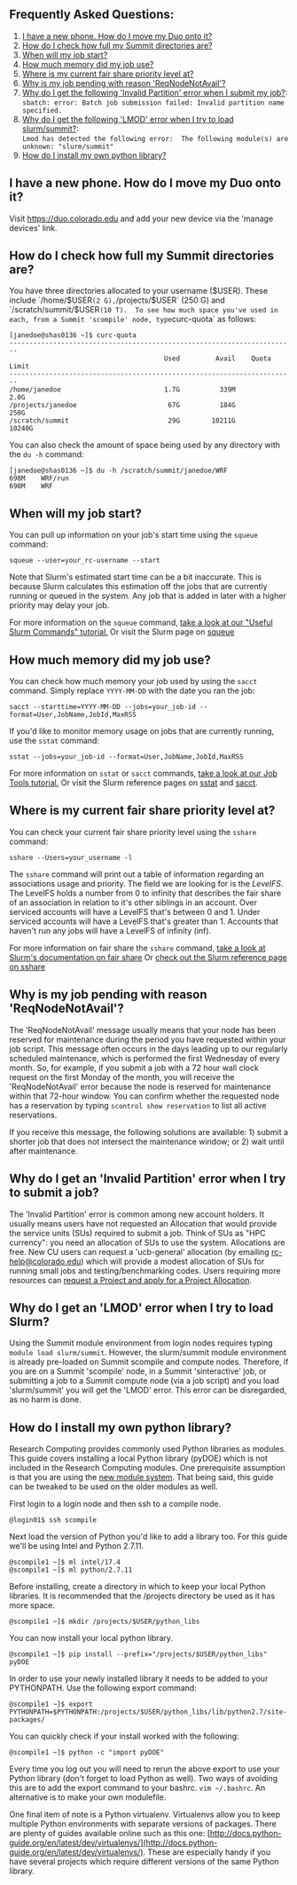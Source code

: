 ## Frequently Asked Questions:

1. [I have a new phone. How do I move my Duo onto it?](#i-have-a-new-phone-how-do-i-move-my-duo-onto-it) 
2. [How do I check how full my Summit directories are?](#how-do-i-check-how-full-my-summit-directories-are)  
3. [When will my job start?](#when-will-my-job-start)  
4. [How much memory did my job use?](#how-much-memory-did-my-job-use)  
5. [Where is my current fair share priority level at?](#where-is-my-current-fair-share-priority-level-at)  
6. [Why is my job pending with reason 'ReqNodeNotAvail'?](#why-is-my-job-pending-with-reason-reqnodenotavail)  
7. [Why do I get the following 'Invalid Partition' error when I submit my job?](#why-do-i-get-an-invalid-partition-error-when-i-try-to-submit-a-job):   
    `sbatch: error: Batch job submission failed: Invalid partition name specified.`
8. [Why do I get the following 'LMOD' error when I try to load slurm/summit?](#why-do-i-get-an-lmod-error-when-i-try-to-load-slurm):  
    `Lmod has detected the following error:  The following module(s) are unknown: "slurm/summit"`
9. [How do I install my own python library?](#how-do-i-install-my-own-python-library)  

## I have a new phone. How do I move my Duo onto it?

Visit <a href="https://duo.colorado.edu">https://duo.colorado.edu</a> and add your new device via the 'manage devices' link. 

## How do I check how full my Summit directories are?

You have three directories allocated to your username ($USER).  These include `/home/$USER` (2 G), `/projects/$USER` (250 G) and `/scratch/summit/$USER` (10 T).  To see how much space you've used in each, from a Summit 'scompile' node, type `curc-quota` as follows:

```
[janedoe@shas0136 ~]$ curc-quota
------------------------------------------------------------------------
                                       Used         Avail    Quota Limit
------------------------------------------------------------------------
/home/janedoe                          1.7G          339M           2.0G
/projects/janedoe                       67G          184G           250G
/scratch/summit                         29G        10211G         10240G
```

You can also check the amount of space being used by any directory with the `du -h` command: 

```
[janedoe@shas0136 ~]$ du -h /scratch/summit/janedoe/WRF
698M	WRF/run
698M	WRF
```

## When will my job start?

You can pull up information on your job's start time using the `squeue` command: 
```
squeue --user=your_rc-username --start
```
Note that Slurm's estimated start time can be a bit inaccurate. This is because Slurm calculates this estimation off the jobs that are currently running or queued in the system. Any job that is added in later with a higher priority may delay your job.

For more information on the `squeue` command, [take a look at our "Useful Slurm Commands" tutorial.](Useful-Slurm-Commands) Or visit the Slurm page on [squeue](https://slurm.schedmd.com/squeue.html)

## How much memory did my job use?

You can check how much memory your job used by using the `sacct` command. Simply replace `YYYY-MM-DD` with the date you ran the job:

```
sacct --starttime=YYYY-MM-DD --jobs=your_job-id --format=User,JobName,JobId,MaxRSS
```

If you'd like to monitor memory usage on jobs that are currently running, use the `sstat` command:

```
sstat --jobs=your_job-id --format=User,JobName,JobId,MaxRSS
```

For more information on `sstat` or `sacct` commands, [take a look at our Job Tools tutorial.](Job-Tools) Or visit the Slurm reference pages on [sstat](https://slurm.schedmd.com/sstat.html) and [sacct](https://slurm.schedmd.com/sacct.html).

## Where is my current fair share priority level at?

You can check your current fair share priority level using the `sshare` command:
```
sshare --Users=your_username -l
```
The `sshare` command will print out a table of information regarding an associations usage and priority. The field we are looking for is the _LevelFS_. The LevelFS holds a number from 0 to infinity that describes the fair share of an association in relation to it's other siblings in an account. Over serviced accounts will have a LevelFS that's between 0 and 1. Under serviced accounts will have a LevelFS that's greater than 1. Accounts that haven't run any jobs will have a LevelFS of infinity (inf).

For more information on fair share the `sshare` command, [take a look at Slurm's documentation on fair share](https://slurm.schedmd.com/fair_tree.html) Or [check out the Slurm reference page on sshare](https://slurm.schedmd.com/sshare.html)

## Why is my job pending with reason 'ReqNodeNotAvail'?

The 'ReqNodeNotAvail' message usually means that your node has been reserved for maintenance during the period you have requested within your job script. This message often occurs in the days leading up to our regularly scheduled maintenance, which is performed the first Wednesday of every month. So, for example, if you submit a job with a 72 hour wall clock request on the first Monday of the month, you will receive the 'ReqNodeNotAvail' error because the node is reserved for maintenance within that 72-hour window. You can confirm whether the requested node has a reservation by typing `scontrol show reservation` to list all active reservations. 

If you receive this message, the following solutions are available: 1) submit a shorter job that does not intersect the maintenance window; or 2) wait until after maintenance. 

## Why do I get an 'Invalid Partition' error when I try to submit a job?

The 'Invalid Partition' error is common among new account holders.  It usually means users have not requested an Allocation that would provide the service units (SUs) required to submit a job.  Think of SUs as "HPC currency": you need an allocation of SUs to use the system. Allocations are free. New CU users can request a 'ucb-general' allocation (by emailing rc-help@colorado.edu) which will provide a modest allocation of SUs for running small jobs and testing/benchmarking codes. Users requiring more resources can [request a Project and apply for a Project Allocation]("https://www.rc.colorado.edu/support/user-guide/allocations.html").

## Why do I get an 'LMOD' error when I try to load Slurm?

Using the Summit module environment from login nodes requires typing `module load slurm/summit`. However, the slurm/summit module environment is already pre-loaded on Summit scompile and compute nodes. Therefore, if you are on a Summit 'scompile' node, in a Summit 'sinteractive' job, or submitting a job to a Summit compute node (via a job script) and you load 'slurm/summit' you will get the 'LMOD' error. This error can be disregarded, as no harm is done.  

## How do I install my own python library?

Research Computing provides commonly used Python libraries as modules. This guide covers installing a local Python library (pyDOE) which is not included in the Research Computing modules. One prerequisite assumption is that you are using the [new module system](Loading-Modules). That being said, this guide can be tweaked to be used on the older modules as well.

First login to a login node and then ssh to a compile node.

```
@login01$ ssh scompile
```

Next load the version of Python you'd like to add a library too. For this guide we'll be using Intel and Python 2.7.11.

```
@scompile1 ~]$ ml intel/17.4
@scompile1 ~]$ ml python/2.7.11
```

Before installing, create a directory in which to keep your local Python libraries. It is recommended that the /projects directory be used as it has more space.

```
@scompile1 ~]$ mkdir /projects/$USER/python_libs
```

You can now install your local python library.

```
@scompile1 ~]$ pip install --prefix="/projects/$USER/python_libs" pyDOE
```

In order to use your newly installed library it needs to be added to your PYTHONPATH. Use the following export command:

```
@scompile1 ~]$ export PYTHONPATH=$PYTHONPATH:/projects/$USER/python_libs/lib/python2.7/site-packages/
```

You can quickly check if your install worked with the following:

```
@scompile1 ~]$ python -c "import pyDOE"
```

Every time you log out you will need to rerun the above export to use your Python library (don't forget to load Python as well). Two ways of avoiding this are to add the export command to your bashrc. `vim ~/.bashrc`. An alternative is to make your own modulefile.

One final item of note is a Python virtualenv. Virtualenvs allow you to keep multiple Python environments with separate versions of packages. There are plenty of guides available online such as this one: [http://docs.python-guide.org/en/latest/dev/virtualenvs/](http://docs.python-guide.org/en/latest/dev/virtualenvs/). These are especially handy if you have several projects which require different versions of the same Python library.